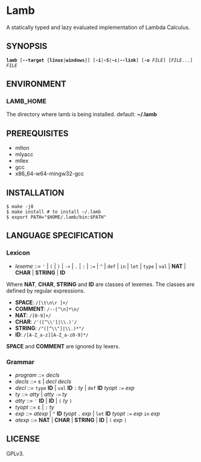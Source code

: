 # Lamb

A statically typed and lazy evaluated implementation of Lambda Calculus.

## SYNOPSIS

<pre><code><strong>lamb</strong> [<strong>--target</strong> {<strong>linux</strong>|<strong>windows</strong>}] [<strong>-i</strong>|<strong>-S</strong>|<strong>-c</strong>|<strong>--link</strong>] [<strong>-o</strong> <em>FILE</em>] [<em>FILE</em>...] <em>FILE</em></code></pre>

## ENVIRONMENT

### LAMB_HOME

The directory where lamb is being installed. default: **~/.lamb**

## PREREQUISITES

- mlton
- mlyacc
- mllex
- gcc
- x86_64-w64-mingw32-gcc

## INSTALLATION

```
$ make -j8
$ make install # to install ~/.lamb
$ export PATH="$HOME/.lamb/bin:$PATH"
```

## LANGUAGE SPECIFICATION

### Lexicon

- *lexeme* ::= `'` | `(` | `)` | `->` | `.` | `:` | `:=` | `^` | `def` | `in` | `let` | `type` | `val` | **NAT** | **CHAR** | **STRING** | **ID**

Where **NAT**, **CHAR**, **STRING** and **ID** are classes of lexemes.
The classes are defined by regular expressions.

- **SPACE**: `/[\t\n\r ]+/`
- **COMMENT**: `/--[^\n]*\n/`
- **NAT**: `/[0-9]+/`
- **CHAR**: `/'([^\\']|\\.)'/`
- **STRING**: `/"([^\\"]|\\.)*"/`
- **ID**: `/[A-Z_a-z][A-Z_a-z0-9]*/`

**SPACE** and **COMMENT** are ignored by lexers.

### Grammar

- *program* ::= *decls*
- *decls* ::= ε | *decl* *decls*
- *decl* ::= `type` **ID** | `val` **ID** `:` *ty* | `def` **ID** *tyopt* `:=` *exp*
- *ty* ::= *atty* | *atty* `->` *ty*
- *atty* ::= `'` **ID** | **ID** | `(` *ty* `)`
- *tyopt* ::= ε | `:` *ty*
- *exp* ::= *atexp* | `^` **ID** *tyopt* `.` *exp* | `let` **ID** *tyopt* `:=` *exp* `in` *exp*
- *atexp* ::= **NAT** | **CHAR** | **STRING** | **ID** | `(` *exp* `)`

## LICENSE

GPLv3.
